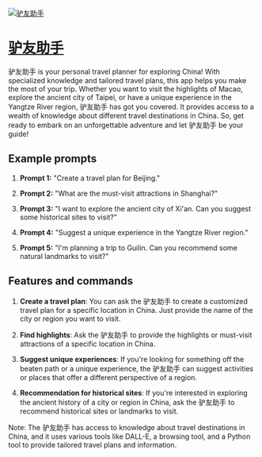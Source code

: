 [![驴友助手](https://files.oaiusercontent.com/file-G8sNdu18O1FfGqXZml7Ndlg4?se=2123-10-17T13%3A12%3A18Z&sp=r&sv=2021-08-06&sr=b&rscc=max-age%3D31536000%2C%20immutable&rscd=attachment%3B%20filename%3D7606f488-0d68-441e-bedf-b9b6106e5bba.png&sig=nqtsyQu1T%2BDJNss1/yz25tV8i8/LERovIY2cgPBuf2Y%3D)](https://chat.openai.com/g/g-w93rncgPX-lu-you-zhu-shou)

# [驴友助手](https://chat.openai.com/g/g-w93rncgPX-lu-you-zhu-shou)

驴友助手 is your personal travel planner for exploring China! With specialized knowledge and tailored travel plans, this app helps you make the most of your trip. Whether you want to visit the highlights of Macao, explore the ancient city of Taipei, or have a unique experience in the Yangtze River region, 驴友助手 has got you covered. It provides access to a wealth of knowledge about different travel destinations in China. So, get ready to embark on an unforgettable adventure and let 驴友助手 be your guide!

## Example prompts

1. **Prompt 1:** "Create a travel plan for Beijing."
 
2. **Prompt 2:** "What are the must-visit attractions in Shanghai?"
 
3. **Prompt 3:** "I want to explore the ancient city of Xi'an. Can you suggest some historical sites to visit?"
 
4. **Prompt 4:** "Suggest a unique experience in the Yangtze River region."
 
5. **Prompt 5:** "I'm planning a trip to Guilin. Can you recommend some natural landmarks to visit?"

## Features and commands

1. **Create a travel plan**: You can ask the 驴友助手 to create a customized travel plan for a specific location in China. Just provide the name of the city or region you want to visit.

2. **Find highlights**: Ask the 驴友助手 to provide the highlights or must-visit attractions of a specific location in China.

3. **Suggest unique experiences**: If you're looking for something off the beaten path or a unique experience, the 驴友助手 can suggest activities or places that offer a different perspective of a region.

4. **Recommendation for historical sites**: If you're interested in exploring the ancient history of a city or region in China, ask the 驴友助手 to recommend historical sites or landmarks to visit.

Note: The 驴友助手 has access to knowledge about travel destinations in China, and it uses various tools like DALL-E, a browsing tool, and a Python tool to provide tailored travel plans and information.